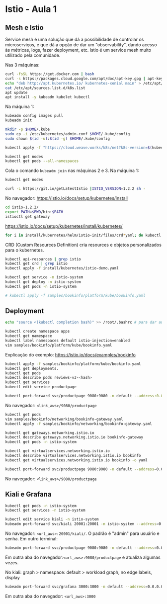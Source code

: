 # Istio - Aula 1

## Mesh e Istio

Service mesh é uma solução que dá a possibilidade de controlar os microserviços, e que dá a opção de dar um "observability", dando acesso às métricas, logs, fazer deployment, etc. Istio é um service mesh muito utilizado pela comunidade.

Nas 3 máquinas:

```bash
curl -fsSL https://get.docker.com | bash
curl -s https://packages.cloud.google.com/apt/doc/apt-key.gpg | apt-key add -
echo "deb http://apt.kubernetes.io/ kubernetes-xenial main" > /etc/apt/sources.list.d/k8s.list
cat /etc/apt/sources.list.d/k8s.list
apt update
apt install -y kubeadm kubelet kubectl
```

Na máquina 1:

```bash
kubeadm config images pull
kubeadm init

mkdir -p $HOME/.kube
sudo cp -i /etc/kubernetes/admin.conf $HOME/.kube/config
sudo chown $(id -u):$(id -g) $HOME/.kube/config

kubectl apply -f "https://cloud.weave.works/k8s/net?k8s-version=$(kubectl version | base64 | tr -d '\n')"

kubectl get nodes
kubectl get pods --all-namespaces
```

Cola o comando `kubeadm join` nas máquinas 2 e 3. Na máquina 1:

```bash
kubectl get nodes

curl -L https://git.io/getLatestIstio |ISTIO_VERSION=1.2.2 sh -
```

No navegador: https://istio.io/docs/setup/kubernetes/install

```bash
cd istio-1.2.2/
export PATH=$PWD/bin:$PATH
istioctl get gateway
```

https://istio.io/docs/setup/kubernetes/install/kubernetes/

```bash
for i in install/kubernetes/helm/istio-init/files/crd*yaml; do kubectl apply -f $i; done
```

CRD (Custom Resources Definition) cria resources e objetos personalizados para o kubernetes.

```bash
kubectl api-resources | grep istio
kubectl get crd | grep istio
kubectl apply -f install/kubernetes/istio-demo.yaml

kubectl get service -n istio-system
kubectl get deploy -n istio-system
kubectl get pods -n istio-system

# kubectl apply -f samples/bookinfo/platform/kube/bookinfo.yaml
```

## Deployment

```bash
echo "source <(kubectl completion bash)" >> /root/.bashrc # para dar autocomplete

kubectl create namespace apps
kubectl get namespace
kubectl label namespaces default istio-injection=enabled
vim samples/bookinfo/platform/kube/bookinfo.yaml
```

Explicação do exemplo: https://istio.io/docs/examples/bookinfo

```bash
kubectl apply -f samples/bookinfo/platform/kube/bookinfo.yaml
kubectl get deployments.
kubectl get pods
kubectl describe pods reviews-v3-<hash>
kubectl get services
kubectl edit service productpage

kubectl port-forward svc/productpage 9080:9080 -n default --address:0.0.0.0
```

No navegador: `<link_aws>/9080/productpage`

```bash
kubectl get pods
vim samples/bookinfo/networking/bookinfo-gateway.yaml
kubectl apply -f samples/bookinfo/networking/bookinfo-gateway.yaml

kubectl get gateways.networking.istio.io
kubectl describe gateways.networking.istio.io bookinfo-gateway
kubectl get pods -n istio-system

kubectl get virtualservices.networking.istio.io
kubectl describe virtualservices.networking.istio.io bookinfo
kubectl get virtualservices.networking.istio.io bookinfo -o yaml

kubectl port-forward svc/productpage 9080:9080 -n default --address=0.0.0.0
```

No navegador: `<link_aws>/9080/productpage`

## Kiali e Grafana 

```bash
kubectl get pods -n istio-system
kubectl get services -n istio-system

kubectl edit service kiali -n istio-system
kubeadm port-forward svc/kiali 20001:20001 -n istio-system --address=0.0.0.0
```

No navegador: `<url_aws>:20001/kiali/`. O padrão é "admin" para usuário e senha. Em outro terminal:

```bash
kubeadm port-forward svc/productpage 9080:9080 -n default --address=0.0.0.0
```

Em outra aba do navegador:`<url_aws>:9080/productpage` e atualiza algumas vezes.

No kiali: graph > namespace: default > workload graph, no edge labels, display

```bash
kubeadm port-forward svc/grafana 3000:3000 -n default --address=0.0.0.0
```

Em outra aba do navegador: `<url_aws>:3000`
